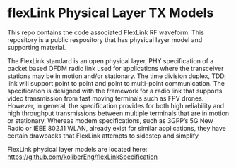 # flexLink Physical Layer TX Models
This repo contains the code associated FlexLink RF waveform. This repository is a public respository that has physical layer model and supporting material. 

The FlexLink standard is an open physical layer, PHY specification of a packet based OFDM radio link used for applications where the transceiver stations may be in motion and/or stationary. The time division duplex, TDD, link will 
support point to point and point to multi-point communication. The specification is designed with the framework for a radio link that supports video transmission from fast moving terminals such as FPV drones. However, 
in general, the specification provides for both high reliability and high throughput transmissions between multiple terminals that are in motion or stationary. Whereas modem specifications, such as 3GPP’s 5G New Radio or IEEE 802.11 WLAN, already exist for similar applications, they 
have certain drawbacks that FlexLink attempts to sidestep and simplify

FlexLink physical layer models are located here: 
https://github.com/koliberEng/flexLinkSpecification

